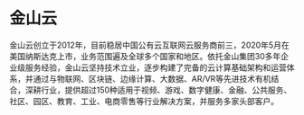 # 金山云

金山云创立于2012年，目前稳居中国公有云互联网云服务商前三，2020年5月在美国纳斯达克上市，业务范围遍及全球多个国家和地区。依托金山集团30多年企业级服务经验，金山云坚持技术立业，逐步构建了完备的云计算基础架构和运营体系，并通过与物联网、区块链、边缘计算、大数据、AR/VR等先进技术有机结合，深耕行业，提供超过150种适用于视频、游戏、数字健康、金融、公共服务、社区、园区、教育、工业、电商零售等行业解决方案，并服务多家头部客户。
